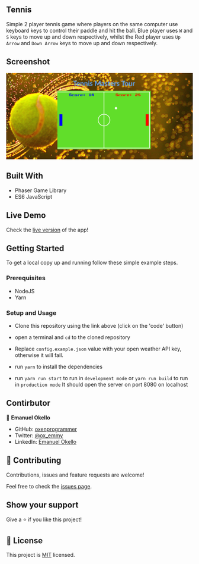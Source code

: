 ## Tennis
Simple 2 player tennis game where players on the same computer use keyboard keys to control their paddle and hit the ball.
Blue player uses `W` and `S` keys to move up and down respectively, whilst the Red player uses `Up Arrow` and `Down Arrow`
keys to move up and down respectively.

## Screenshot

![screenshot](./Screenshot.png)

## Built With

- Phaser Game Library
- ES6 JavaScript

## Live Demo

Check the [live version](http://emanuel-okello.me/tennis/) of the app!


## Getting Started

To get a local copy up and running follow these simple example steps.

### Prerequisites

- NodeJS
- Yarn 

### Setup and Usage

- Clone this repository using the link above (click on the 'code' button)

- open a terminal and `cd` to the cloned repository
- Replace `config.example.json` value with your open weather API key, otherwise it will fail.
- run `yarn` to install the dependencies
- run `yarn run start` to run in `development mode` or `yarn run build` to run in `production mode`
It should open the server on port 8080 on localhost


## Contirbutor

👤 **Emanuel Okello**

- GitHub: [oxenprogrammer](https://github.com/oxenprogrammer)
- Twitter: [@ox_emmy](https://twitter.com/ox_emmy)
- LinkedIn: [Emanuel Okello](https://www.linkedin.com/in/emanuel-okello/)


## 🤝 Contributing

Contributions, issues and feature requests are welcome!

Feel free to check the [issues page](https://github.com/oxenprogrammer/tennis/issues).

## Show your support

Give a ⭐️ if you like this project!

## 📝 License

This project is [MIT](LICENSE) licensed.